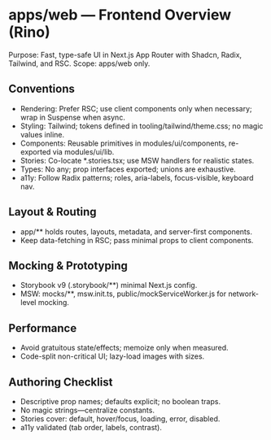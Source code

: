 # apps/web — Frontend Overview (Rino)

Purpose: Fast, type-safe UI in Next.js App Router with Shadcn, Radix, Tailwind, and RSC. Scope: apps/web only.

## Conventions
- Rendering: Prefer RSC; use client components only when necessary; wrap in Suspense when async.
- Styling: Tailwind; tokens defined in tooling/tailwind/theme.css; no magic values inline.
- Components: Reusable primitives in modules/ui/components, re-exported via modules/ui/lib.
- Stories: Co-locate *.stories.tsx; use MSW handlers for realistic states.
- Types: No any; prop interfaces exported; unions are exhaustive.
- a11y: Follow Radix patterns; roles, aria-labels, focus-visible, keyboard nav.

## Layout & Routing
- app/** holds routes, layouts, metadata, and server-first components.
- Keep data-fetching in RSC; pass minimal props to client components.

## Mocking & Prototyping
- Storybook v9 (.storybook/**) minimal Next.js config.
- MSW: mocks/**, msw.init.ts, public/mockServiceWorker.js for network-level mocking.

## Performance
- Avoid gratuitous state/effects; memoize only when measured.
- Code-split non-critical UI; lazy-load images with sizes.

## Authoring Checklist
- Descriptive prop names; defaults explicit; no boolean traps.
- No magic strings—centralize constants.
- Stories cover: default, hover/focus, loading, error, disabled.
- a11y validated (tab order, labels, contrast).
